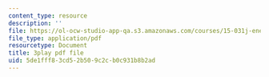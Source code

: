 ```yaml
---
content_type: resource
description: ''
file: https://ol-ocw-studio-app-qa.s3.amazonaws.com/courses/15-031j-energy-decisions-markets-and-policies-spring-2012/5de1fff83cd52b509c2cb0c931b8b2ad_-WapZQ_LwFM.pdf
file_type: application/pdf
resourcetype: Document
title: 3play pdf file
uid: 5de1fff8-3cd5-2b50-9c2c-b0c931b8b2ad
---
```

